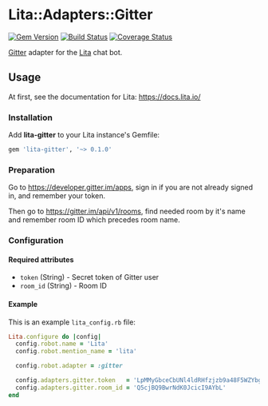 Lita::Adapters::Gitter
======================

[![Gem Version](https://badge.fury.io/rb/lita-gitter.svg)](http://badge.fury.io/rb/lita-gitter)
[![Build Status](https://travis-ci.org/braiden-vasco/lita-gitter.svg)](https://travis-ci.org/braiden-vasco/lita-gitter)
[![Coverage Status](https://coveralls.io/repos/braiden-vasco/lita-gitter/badge.svg)](https://coveralls.io/r/braiden-vasco/lita-gitter)

[Gitter](https://gitter.im) adapter for the [Lita](https://lita.io) chat bot.

Usage
-----

At first, see the documentation for Lita: https://docs.lita.io/

### Installation

Add **lita-gitter** to your Lita instance's Gemfile:

```ruby
gem 'lita-gitter', '~> 0.1.0'
```

### Preparation

Go to https://developer.gitter.im/apps, sign in if you are not already
signed in, and remember your token.

Then go to https://gitter.im/api/v1/rooms, find needed room by it's name
and remember room ID which precedes room name.

### Configuration

#### Required attributes

- `token` (String) - Secret token of Gitter user
- `room_id` (String) - Room ID

#### Example

This is an example `lita_config.rb` file:

```ruby
Lita.configure do |config|
  config.robot.name = 'Lita'
  config.robot.mention_name = 'lita'

  config.robot.adapter = :gitter

  config.adapters.gitter.token   = 'LpMMyGbceCbUNl4ldRHfzjzb9a48F5WZYbgtBWoi'
  config.adapters.gitter.room_id = 'Q5cjBQ9BwrNdK0JcicI9AYbL'
end
```
